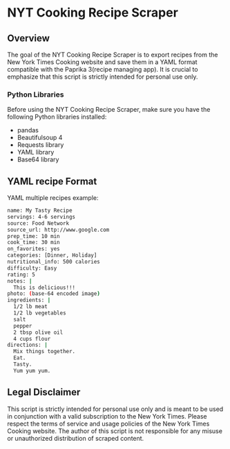 # NYT Cooking Recipe Scraper

## Overview
The goal of the NYT Cooking Recipe Scraper is to export recipes from the New York Times Cooking website and save them in a YAML format compatible with the Paprika 3(recipe managing app). It is crucial to emphasize that this script is strictly intended for personal use only. 

### Python Libraries
Before using the NYT Cooking Recipe Scraper, make sure you have the following Python libraries installed:
- pandas
- Beautifulsoup 4
- Requests library
- YAML library
- Base64 library

## YAML recipe Format
YAML multiple recipes example:

```bash
name: My Tasty Recipe
servings: 4-6 servings
source: Food Network
source_url: http://www.google.com
prep_time: 10 min
cook_time: 30 min
on_favorites: yes
categories: [Dinner, Holiday]
nutritional_info: 500 calories
difficulty: Easy
rating: 5
notes: |
  This is delicious!!!
photo: (base-64 encoded image)
ingredients: |
  1/2 lb meat
  1/2 lb vegetables
  salt
  pepper
  2 tbsp olive oil
  4 cups flour
directions: |
  Mix things together.
  Eat.
  Tasty.
  Yum yum yum.
 ```
 
## Legal Disclaimer
This script is strictly intended for personal use only and is meant to be used in conjunction with a valid subscription to the New York Times. Please respect the terms of service and usage policies of the New York Times Cooking website. The author of this script is not responsible for any misuse or unauthorized distribution of scraped content.

